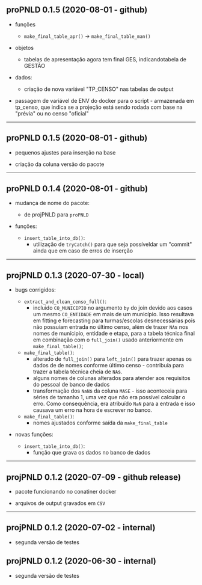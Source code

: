 ## proPNLD 0.1.5 (2020-08-01 - github)

* funções
  + `make_final_table_apr()` -> `make_final_table_man()`
  
* objetos
  + tabelas de apresentação agora tem final GES, indicandotabela de GESTÃO
  
* dados:
  + criação de nova variável "TP_CENSO" nas tabelas de output

* passagem de variável de ENV do docker para o script - armazenada em tp_censo,
  que indica se a projeção está sendo rodada com base na "prévia" ou no censo "oficial"

---

## proPNLD 0.1.5 (2020-08-01 - github)

* pequenos ajustes para inserção na base

* criação da coluna versão do pacote

---

## proPNLD 0.1.4 (2020-08-01 - github)

* mudança de nome do pacote:
  + de projPNLD para `proPNLD`

* funções:
  + `insert_table_into_db()`:
    + utilização de `tryCatch()` para que seja possíveldar um "commit" ainda que 
    em caso de erros de inserção

---

## projPNLD 0.1.3 (2020-07-30 - local)

* bugs corrigidos:
  + `extract_and_clean_censo_full()`:
    + incluido `CO_MUNICIPIO` no argumento `by` do join devido aos casos
    um mesmo `CO_ENTIDADE` em mais de um município. Isso resultava em fitting e
    forecasting para turmas/escolas desnecessárias pois não possuíam entrada no
    último censo, além de trazer `NA`s nos nomes de munícipio, entidade e etapa,
    para a tabela técnica final em combinação com o `full_join()` usado 
    anteriormente em `make_final_table()`;
  + `make_final_table()`:
    + alterado de `full_join()` para `left_join()` para trazer apenas os dados de
    de nomes conforme último censo - contribuía para trazer a tabela técnica cheia
    de `NA`s.
    + alguns nomes de colunas alterados para atender aos requisitos do pessoal
    de banco de dados
    + transformação dos `NaN`s da coluna `MASE` - isso aconteceia para séries de
    tamanho 1, uma vez que não era possível calcular o erro. Como consequência,
    era atribuído `NaN` para a entrada e isso causava um erro na hora de escrever 
    no banco.
  + `make_final_table()`:
    + nomes ajustados conforme saída da `make_final_table`
    
* novas funções:
  + `insert_table_into_db()`:
    + função que grava os dados no banco de dados


---

## projPNLD 0.1.2 (2020-07-09 - github release)

* pacote funcionando no conatiner docker

* arquivos de output gravados em `CSV`


---

## projPNLD 0.1.2 (2020-07-02 - internal)

* segunda versão de testes

## projPNLD 0.1.2 (2020-06-30 - internal)

* segunda versão de testes
